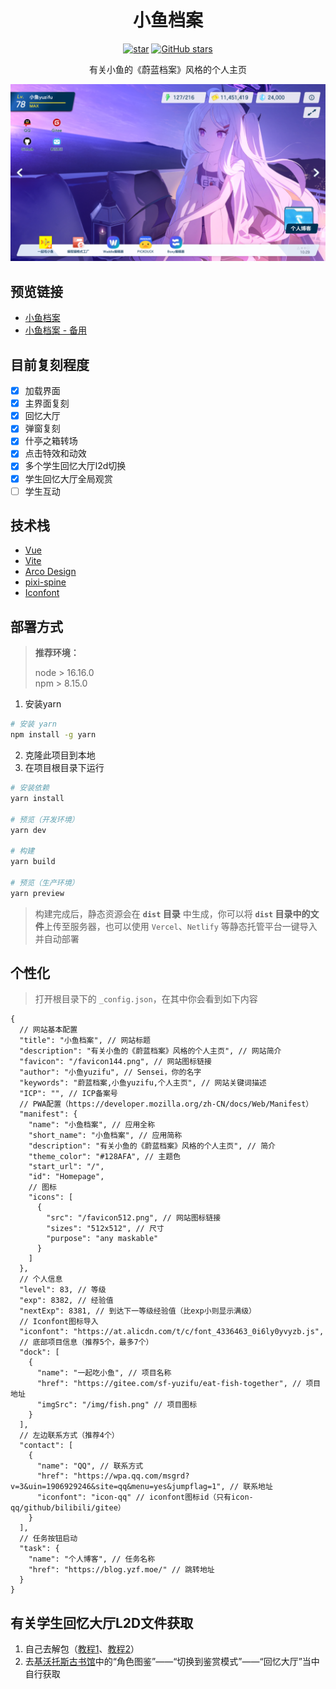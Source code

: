 <h1 align="center">小鱼档案</h1>

<p align="center">
<a href='https://gitee.com/sf-yuzifu/homepage/stargazers'><img src='https://gitee.com/sf-yuzifu/homepage/badge/star.svg?theme=dark' alt='star' /></a>
<a href='https://github.com/sf-yuzifu/homepage/stargazers'><img alt="GitHub stars" src="https://img.shields.io/github/stars/sf-yuzifu/homepage?style=social" /></a>
</p>

<div align="center">有关小鱼的《蔚蓝档案》风格的个人主页</div>

<p align="center">
<img src='shots/main.png' alt='小鱼档案' />
</p>

## 预览链接

- [小鱼档案](https://yzf.moe)
- [小鱼档案 - 备用](https://yuzifu.top/)

## 目前复刻程度

- [x] 加载界面
- [x] 主界面复刻
- [x] 回忆大厅
- [x] 弹窗复刻
- [x] 什亭之箱转场
- [x] 点击特效和动效
- [x] 多个学生回忆大厅l2d切换
- [x] 学生回忆大厅全局观赏
- [ ] 学生互动

## 技术栈

- [Vue](https://cn.vuejs.org/)
- [Vite](https://vitejs.cn/vite3-cn/)
- [Arco Design](https://arco.design/)
- [pixi-spine](https://github.com/pixijs/spine)
- [Iconfont](https://www.iconfont.cn/)

## 部署方式

> **推荐环境：**
>
> node > 16.16.0  
> npm > 8.15.0

1. 安装yarn

```bash
# 安装 yarn
npm install -g yarn
```

2. 克隆此项目到本地
3. 在项目根目录下运行

```bash
# 安装依赖
yarn install

# 预览（开发环境）
yarn dev

# 构建
yarn build

# 预览（生产环境）
yarn preview
```

> 构建完成后，静态资源会在 **`dist` 目录** 中生成，你可以将 **`dist` 目录中的文件**上传至服务器，也可以使用 `Vercel`、`Netlify` 等静态托管平台一键导入并自动部署

## 个性化

> 打开根目录下的 `_config.json`，在其中你会看到如下内容

```json5
{
  // 网站基本配置
  "title": "小鱼档案", // 网站标题
  "description": "有关小鱼的《蔚蓝档案》风格的个人主页", // 网站简介
  "favicon": "/favicon144.png", // 网站图标链接
  "author": "小鱼yuzifu", // Sensei，你的名字
  "keywords": "蔚蓝档案,小鱼yuzifu,个人主页", // 网站关键词描述
  "ICP": "", // ICP备案号
  // PWA配置（https://developer.mozilla.org/zh-CN/docs/Web/Manifest）
  "manifest": {
    "name": "小鱼档案", // 应用全称
    "short_name": "小鱼档案", // 应用简称
    "description": "有关小鱼的《蔚蓝档案》风格的个人主页", // 简介
    "theme_color": "#128AFA", // 主题色
    "start_url": "/",
    "id": "Homepage",
    // 图标
    "icons": [
      {
        "src": "/favicon512.png", // 网站图标链接
        "sizes": "512x512", // 尺寸
        "purpose": "any maskable"
      }
    ]
  },
  // 个人信息
  "level": 83, // 等级
  "exp": 8382, // 经验值
  "nextExp": 8381, // 到达下一等级经验值（比exp小则显示满级）
  // Iconfont图标导入
  "iconfont": "https://at.alicdn.com/t/c/font_4336463_0i6ly0yvyzb.js",
  // 底部项目信息（推荐5个，最多7个）
  "dock": [
    {
      "name": "一起吃小鱼", // 项目名称
      "href": "https://gitee.com/sf-yuzifu/eat-fish-together", // 项目地址
      "imgSrc": "/img/fish.png" // 项目图标
    }
  ],
  // 左边联系方式（推荐4个）
  "contact": [
    {
      "name": "QQ", // 联系方式
      "href": "https://wpa.qq.com/msgrd?v=3&uin=1906929246&site=qq&menu=yes&jumpflag=1", // 联系地址
      "iconfont": "icon-qq" // iconfont图标id（只有icon-qq/github/bilibili/gitee）
    }
  ],
  // 任务按钮启动
  "task": {
    "name": "个人博客", // 任务名称
    "href": "https://blog.yzf.moe/" // 跳转地址
  }
}
```

## 有关学生回忆大厅L2D文件获取

1. 自己去解包（[教程1](https://www.bilibili.com/read/cv15934670/)、[教程2](https://www.bilibili.com/read/cv18073492/)）
2. 去[基沃托斯古书馆](https://kivo.wiki/)中的“角色图鉴”——“切换到鉴赏模式”——“回忆大厅”当中自行获取

